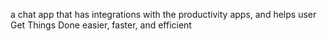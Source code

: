 a chat app that has integrations with the productivity apps, and helps user Get Things Done easier, faster, and efficient

